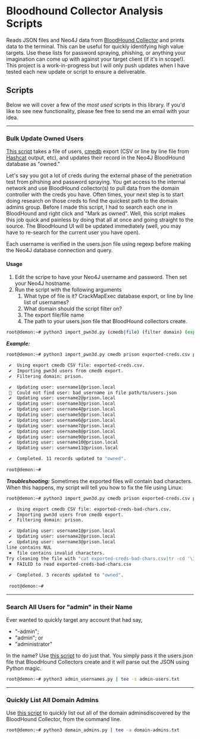 # Bloodhound Collector Analysis Scripts
Reads JSON files and Neo4J data from [BloodHound Collector](https://github.com/BloodHoundAD) and prints data to the terminal. This can be useful for quickly identifying high value targets. Use these lists for password spraying, phishing, or anything your imagination can come up with against your target client (if it's in scope!). This project is a work-in-progress but I will only push updates when I have tested each new update or script to ensure a deliverable. 
## Scripts
Below we will cover a few of the *most used* scripts in this library. If you'd like to see new functionality, please fee free to send me an email with your idea.

---
### Bulk Update Owned Users
[This script](https://github.com/RackunSec/bloodhound-analysis-scripts/blob/main/bulk_update_owned_users.py) takes a file of users, [cmedb](https://github.com/byt3bl33d3r/CrackMapExec) export (CSV or line by line file from [Hashcat](https://hashcat.net/hashcat/) output, etc), and updates their record in the Neo4J BloodHound database as "owned." 

Let's say you got a lot of creds during the external phase of the penetration test from pihshing and password spraying. You get access to the internal network and use BloodHound collector(s) to pull data from the domain controller with the creds you have. Often times, your next step is to start doing research on those creds to find the quickest path to the domain admins group. Before I made this script, I had to search each one in BloodHound and right click and "Mark as owned". Well, this script makes this job quick and painless by doing that all at once and going straight to the source. The BloodHound UI will be updated immediately (well, you may have to re-search for the current user you have open).

Each username is verified in the users.json file using regexp before making the Neo4J database connection and query. 
#### Usage
1. Edit the scripe to have your Neo4J username and password. Then set your Neo4J hostname. 
2. Run the script with the following arguments
   1. What type of file is it? CrackMapExec database export, or line by line list of usernames?
   2. What domain should the script filter on?
   3. The export file/file name
   4. The path to your users.json file that BloodHound collectors create.
```bash
root@demon:~# python3 import_pwn3d.py (cmedb|file) (filter domain) (export file) (path to users.json)")
```
***Example:***
```bash
root@demon:~# python3 import_pwn3d.py cmedb prison exported-creds.csv path/to/users.json

 ✔  Using export cmedb CSV file: exported-creds.csv.
 ✔  Importing pwn3d users from cmedb export.
 ✔  Filtering domain: prison.

 ✔  Updating user: username1@prison.local
   Could not find user: bad_username in file path/to/users.json 
 ✔  Updating user: username2@prison.local
 ✔  Updating user: username3@prison.local
 ✔  Updating user: username4@prison.local
 ✔  Updating user: username5@prison.local
 ✔  Updating user: username6@prison.local
 ✔  Updating user: username7@prison.local
 ✔  Updating user: username8@prison.local
 ✔  Updating user: username9@prison.local
 ✔  Updating user: username10@prison.local
 ✔  Updating user: username11@prison.local

 ✔  Completed. 11 records updated to "owned".
 
root@demon:~# 
```
***Troubleshooting:***
Sometimes the exported files will contain bad characters. When this happens, my script will tell you how to fix the file using Linux:
```bash
root@demon:~# python3 import_pwn3d.py cmedb prison exported-creds.csv path/to/users.json

 ✔  Using export cmedb CSV file: exported-creds-bad-chars.csv.
 ✔  Importing pwn3d users from cmedb export.
 ✔  Filtering domain: prison.

 ✔  Updating user: username1@prison.local
 ✔  Updating user: username2@prison.local
 ✔  Updating user: username3@prison.local
line contains NUL
 ✖  file contains invalid characters.  
Try cleaning the file with "cat exported-creds-bad-chars.csv|tr -cd '\11\12\15\40-\176' > exported-creds-bad-chars.csv-clean.csv " before running again.
 ✖  FAILED to read exported-creds-bad-chars.csv 
 
 ✔  Completed. 3 records updated to "owned".
 
 root@demon:~# 
```
---
### Search All Users for "admin" in their Name
Ever wanted to quickly target any account that had say,
 * "-admin";
 * "admin"; or
 * "administrator"

In the name? Use [this script](https://github.com/RackunSec/bloodhound-analysis-scripts/blob/main/admin_usernames.py) to do just that. You simply pass it the users.json file that BloodHound Collectors create and it will parse out the JSON using Python magic.
```bash
root@demon:~# python3 admin_usernames.py | tee -s admin-users.txt
```
---
### Quickly List All Domain Admins
Use [this script](https://github.com/RackunSec/bloodhound-analysis-scripts/blob/main/domain_admins.py) to quickly list out all of the domain adminsdiscovered by the BloodHound Collector, from the command line.
```bash
root@demon:~# python3 domain_admins.py | tee -a domain-admins.txt
```
